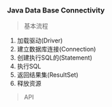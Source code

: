 ### Java Data Base Connectivity

> 基本流程

1. 加载驱动(Driver)
2. 建立数据库连接(Connection)
3. 创建执行SQL的(Statement)
4. 执行SQL
5. 返回结果集(ResultSet)
6. 释放资源

> API

